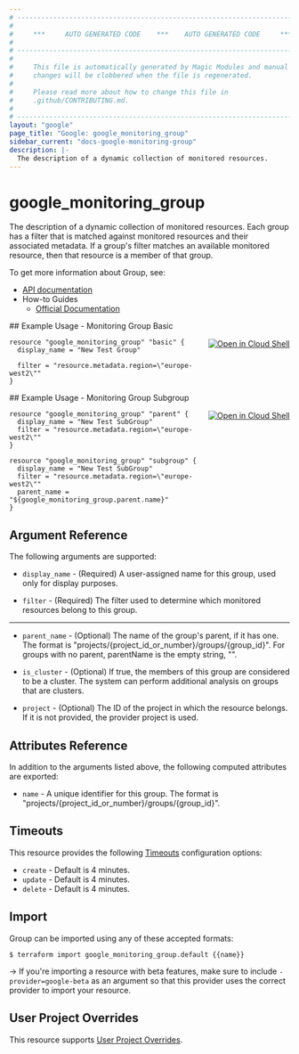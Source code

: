 ```yaml
---
# ----------------------------------------------------------------------------
#
#     ***     AUTO GENERATED CODE    ***    AUTO GENERATED CODE     ***
#
# ----------------------------------------------------------------------------
#
#     This file is automatically generated by Magic Modules and manual
#     changes will be clobbered when the file is regenerated.
#
#     Please read more about how to change this file in
#     .github/CONTRIBUTING.md.
#
# ----------------------------------------------------------------------------
layout: "google"
page_title: "Google: google_monitoring_group"
sidebar_current: "docs-google-monitoring-group"
description: |-
  The description of a dynamic collection of monitored resources.
---
```


# google\_monitoring\_group

The description of a dynamic collection of monitored resources. Each group
has a filter that is matched against monitored resources and their
associated metadata. If a group's filter matches an available monitored
resource, then that resource is a member of that group.


To get more information about Group, see:

* [API documentation](https://cloud.google.com/monitoring/api/ref_v3/rest/v3/projects.groups)
* How-to Guides
    * [Official Documentation](https://cloud.google.com/monitoring/groups/)

<div class = "oics-button" style="float: right; margin: 0 0 -15px">
  <a href="https://console.cloud.google.com/cloudshell/open?cloudshell_git_repo=https%3A%2F%2Fgithub.com%2Fterraform-google-modules%2Fdocs-examples.git&cloudshell_working_dir=monitoring_group_basic&cloudshell_image=gcr.io%2Fgraphite-cloud-shell-images%2Fterraform%3Alatest&open_in_editor=main.tf&cloudshell_print=.%2Fmotd&cloudshell_tutorial=.%2Ftutorial.md" target="_blank">
    <img alt="Open in Cloud Shell" src="//gstatic.com/cloudssh/images/open-btn.svg" style="max-height: 44px; margin: 32px auto; max-width: 100%;">
  </a>
</div>
## Example Usage - Monitoring Group Basic


```hcl
resource "google_monitoring_group" "basic" {
  display_name = "New Test Group"

  filter = "resource.metadata.region=\"europe-west2\""
}
```
<div class = "oics-button" style="float: right; margin: 0 0 -15px">
  <a href="https://console.cloud.google.com/cloudshell/open?cloudshell_git_repo=https%3A%2F%2Fgithub.com%2Fterraform-google-modules%2Fdocs-examples.git&cloudshell_working_dir=monitoring_group_subgroup&cloudshell_image=gcr.io%2Fgraphite-cloud-shell-images%2Fterraform%3Alatest&open_in_editor=main.tf&cloudshell_print=.%2Fmotd&cloudshell_tutorial=.%2Ftutorial.md" target="_blank">
    <img alt="Open in Cloud Shell" src="//gstatic.com/cloudssh/images/open-btn.svg" style="max-height: 44px; margin: 32px auto; max-width: 100%;">
  </a>
</div>
## Example Usage - Monitoring Group Subgroup


```hcl
resource "google_monitoring_group" "parent" {
  display_name = "New Test SubGroup"
  filter = "resource.metadata.region=\"europe-west2\""
}

resource "google_monitoring_group" "subgroup" {
  display_name = "New Test SubGroup"
  filter = "resource.metadata.region=\"europe-west2\""
  parent_name =  "${google_monitoring_group.parent.name}"
}
```

## Argument Reference

The following arguments are supported:


* `display_name` -
  (Required)
  A user-assigned name for this group, used only for display
  purposes.

* `filter` -
  (Required)
  The filter used to determine which monitored resources
  belong to this group.


- - -


* `parent_name` -
  (Optional)
  The name of the group's parent, if it has one. The format is
  "projects/{project_id_or_number}/groups/{group_id}". For
  groups with no parent, parentName is the empty string, "".

* `is_cluster` -
  (Optional)
  If true, the members of this group are considered to be a
  cluster. The system can perform additional analysis on
  groups that are clusters.

* `project` - (Optional) The ID of the project in which the resource belongs.
    If it is not provided, the provider project is used.


## Attributes Reference

In addition to the arguments listed above, the following computed attributes are exported:


* `name` -
  A unique identifier for this group. The format is
  "projects/{project_id_or_number}/groups/{group_id}".


## Timeouts

This resource provides the following
[Timeouts](/docs/configuration/resources.html#timeouts) configuration options:

- `create` - Default is 4 minutes.
- `update` - Default is 4 minutes.
- `delete` - Default is 4 minutes.

## Import

Group can be imported using any of these accepted formats:

```
$ terraform import google_monitoring_group.default {{name}}
```

-> If you're importing a resource with beta features, make sure to include `-provider=google-beta`
as an argument so that this provider uses the correct provider to import your resource.

## User Project Overrides

This resource supports [User Project Overrides](https://www.terraform.io/docs/providers/google/provider_reference.html#user_project_override).
